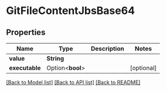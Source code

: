 # GitFileContentJbsBase64

## Properties

Name | Type | Description | Notes
------------ | ------------- | ------------- | -------------
**value** | **String** |  | 
**executable** | Option<**bool**> |  | [optional]

[[Back to Model list]](../README.md#documentation-for-models) [[Back to API list]](../README.md#documentation-for-api-endpoints) [[Back to README]](../README.md)


